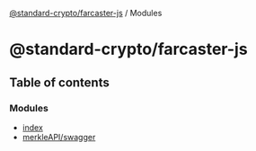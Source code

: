 [@standard-crypto/farcaster-js](README.md) / Modules

# @standard-crypto/farcaster-js

## Table of contents

### Modules

- [index](modules/index.md)
- [merkleAPI/swagger](modules/merkleAPI_swagger.md)
